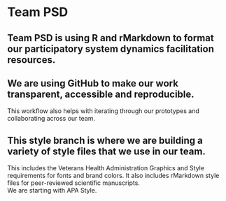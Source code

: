 # Team PSD
## Team PSD is using R and rMarkdown to format our participatory system dynamics facilitation resources.

## We are using GitHub to make our work transparent, accessible and reproducible.
This workflow also helps with iterating through our prototypes and collaborating across our team.

## This style branch is where we are building a variety of style files that we use in our team.
This includes the Veterans Health Administration Graphics and Style requirements for fonts and brand colors.
It also includes rMarkdown style files for peer-reviewed scientific manuscripts.  
We are starting with APA Style.
